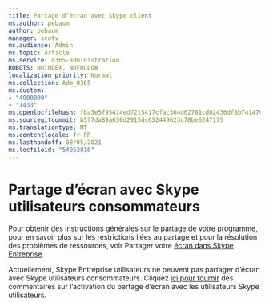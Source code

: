 ```yaml
---
title: Partage d’écran avec Skype client
ms.author: pebaum
author: pebaum
manager: scotv
ms.audience: Admin
ms.topic: article
ms.service: o365-administration
ROBOTS: NOINDEX, NOFOLLOW
localization_priority: Normal
ms.collection: Adm_O365
ms.custom:
- "4000009"
- "1433"
ms.openlocfilehash: fba3e5f95414ed7215417cfac364d62781cd02436df8b741479d136a606df757
ms.sourcegitcommit: b5f7da89a650d2915dc652449623c78be6247175
ms.translationtype: MT
ms.contentlocale: fr-FR
ms.lasthandoff: 08/05/2021
ms.locfileid: "54052816"
---
```

# <a name="screen-sharing-with-skype-consumer-users"></a>Partage d’écran avec Skype utilisateurs consommateurs

Pour obtenir des instructions générales sur le partage de votre programme, pour en savoir plus sur les restrictions liées au partage et pour la résolution des problèmes de ressources, voir Partager votre [écran dans Skype Entreprise](https://support.microsoft.com/office/share-and-present-content-from-skype-meetings-app-skype-for-business-web-app-234b0c06-a88d-4707-904c-4fd6c571fc01).  

Actuellement, Skype Entreprise utilisateurs ne peuvent pas partager d’écran avec Skype utilisateurs consommateurs. Cliquez [ici pour fournir](https://www.skypefeedback.com/forums/299913-generally-available/suggestions/12335259-enable-screen-sharing-to-consumer-skype-users) des commentaires sur l’activation du partage d’écran avec les utilisateurs Skype utilisateurs. 